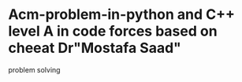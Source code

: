 # Acm-problem-in-python and C++ level A in code forces based on cheeat Dr"Mostafa Saad" 
problem solving 
